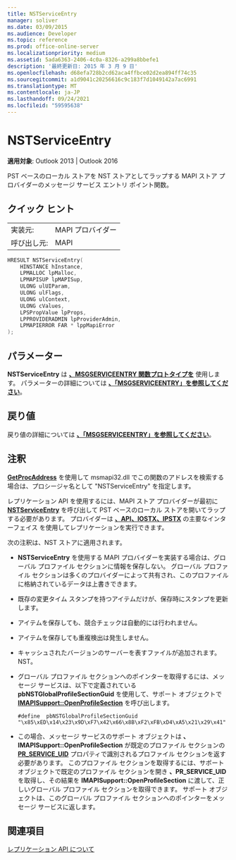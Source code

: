 ```yaml
---
title: NSTServiceEntry
manager: soliver
ms.date: 03/09/2015
ms.audience: Developer
ms.topic: reference
ms.prod: office-online-server
ms.localizationpriority: medium
ms.assetid: 5ada6363-2406-4c0a-8326-a299a8bbefe1
description: '最終更新日: 2015 年 3 月 9 日'
ms.openlocfilehash: d68efa728b2cd62aca4ffbce02d2ea894ff74c35
ms.sourcegitcommit: a1d9041c20256616c9c183f7d1049142a7ac6991
ms.translationtype: MT
ms.contentlocale: ja-JP
ms.lasthandoff: 09/24/2021
ms.locfileid: "59595638"
---
```

# <a name="nstserviceentry"></a>NSTServiceEntry

  
  
**適用対象**: Outlook 2013 | Outlook 2016 
  
PST ベースのローカル ストアを NST ストアとしてラップする MAPI ストア プロバイダーのメッセージ サービス エントリ ポイント関数。 
  
## <a name="quick-info"></a>クイック ヒント

|||
|:-----|:-----|
|実装元:  <br/> |MAPI プロバイダー  <br/> |
|呼び出し元:  <br/> |MAPI  <br/> |
   
```cpp
HRESULT NSTServiceEntry( 
    HINSTANCE hInstance,   
    LPMALLOC lpMalloc, 
    LPMAPISUP lpMAPISup, 
    ULONG ulUIParam, 
    ULONG ulFlags, 
    ULONG ulContext, 
    ULONG cValues, 
    LPSPropValue lpProps, 
    LPPROVIDERADMIN lpProviderAdmin, 
    LPMAPIERROR FAR * lppMapiError 
);
```

## <a name="parameters"></a>パラメーター

 **NSTServiceEntry** は **[、MSGSERVICEENTRY 関数プロトタイプを](msgserviceentry.md)** 使用します。 パラメーターの詳細については **[、「MSGSERVICEENTRY」を参照してください](msgserviceentry.md)**。 
  
## <a name="return-values"></a>戻り値

戻り値の詳細については **[、「MSGSERVICEENTRY」を参照してください](msgserviceentry.md)**。 
  
## <a name="remarks"></a>注釈

**[GetProcAddress](https://msdn.microsoft.com/library/ms683212.aspx)** を使用して msmapi32.dll でこの関数のアドレスを検索する場合は、プロシージャ名として "NSTServiceEntry" を指定します。 
  
レプリケーション API を使用するには、MAPI ストア プロバイダーが最初に **[NSTServiceEntry](nstserviceentry.md)** を呼び出して PST ベースのローカル ストアを開いてラップする必要があります。 プロバイダーは **[、API、IOSTX、IPSTX](iostxiunknown.md)** の主要なインターフェイス **[](ipstxiunknown.md)** を使用してレプリケーションを実行できます。 
  
次の注釈は、NST ストアに適用されます。
  
- **NSTServiceEntry** を使用する MAPI プロバイダーを実装する場合は、グローバル プロファイル セクションに情報を保存しない。 グローバル プロファイル セクションは多くのプロバイダーによって共有され、このプロファイルに格納されているデータは上書きできます。 
    
- 既存の変更タイム スタンプを持つアイテムだけが、保存時にスタンプを更新します。 
    
- アイテムを保存しても、競合チェックは自動的には行われません。
    
-  アイテムを保存しても重複検出は発生しません。 
    
-  キャッシュされたバージョンのサーバーを表すファイルが追加されます。NST。 
    
- グローバル プロファイル セクションへのポインターを取得するには、メッセージ サービスは、以下で定義されている **pbNSTGlobalProfileSectionGuid** を使用して、サポート オブジェクトで **[IMAPISupport::OpenProfileSection](imapisupport-openprofilesection.md)** を呼び出します。 
    
  ```
  #define  pbNSTGlobalProfileSectionGuid "\x85\xED\x14\x23\x9D\xF7\x42\x66\x8B\xF2\xFB\xD4\xA5\x21\x29\x41"
  ```

- この場合、メッセージ サービスのサポート オブジェクトは **、IMAPISupport::OpenProfileSection** が既定のプロファイル セクションの **[PR_SERVICE_UID](pidtagserviceuid-canonical-property.md)** プロパティで識別されるプロファイル セクションを返す必要があります。 このプロファイル セクションを取得するには、サポート オブジェクトで既定のプロファイル セクションを開き **、PR_SERVICE_UID** を取得し、その結果を **IMAPISupport::OpenProfileSection** に渡して、正しいグローバル プロファイル セクションを取得できます。 サポート オブジェクトは、このグローバル プロファイル セクションへのポインターをメッセージ サービスに返します。 
    
## <a name="see-also"></a>関連項目



[レプリケーション API について](about-the-replication-api.md)

